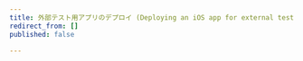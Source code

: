 ```yaml
---
title: 外部テスト用アプリのデプロイ (Deploying an iOS app for external testing)
redirect_from: []
published: false

---
```

